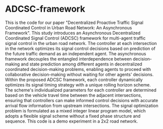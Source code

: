 # ADCSC-framework
This is the code for our paper "Decentralized Proactive Traffic Signal Coordinated Control in Urban Road Network: An Asynchronous Framework".
This study introduces an Asynchronous Decentralized Coordinated Signal Control (ADCSC) framework for multi-agent traffic signal control in the urban road network. The controller at each intersection in the network optimizes its signal control decisions based on prediction of the future traffic demand as an independent agent. The asynchronous framework decouples the entangled interdependence between decision-making and state prediction among different agents in decentralized coordinated decision-making problems, enabling agents to proceed with collaborative decision-making without waiting for other agents' decisions. Within the proposed ADCSC framework, each controller dynamically optimizes its signal timing strategy with a unique rolling horizon scheme. The scheme's individualized parameters for each controller are determined based on the vehicle travel time between the adjacent intersections, ensuring that controllers can make informed control decisions with accurate arrival flow information from upstream intersections. The signal optimization problem is formulated as a mixed integer linear program model, which adopts a flexible signal scheme without a fixed phase structure and sequence.
This code is a demo experiment in a 2x2 road network.
